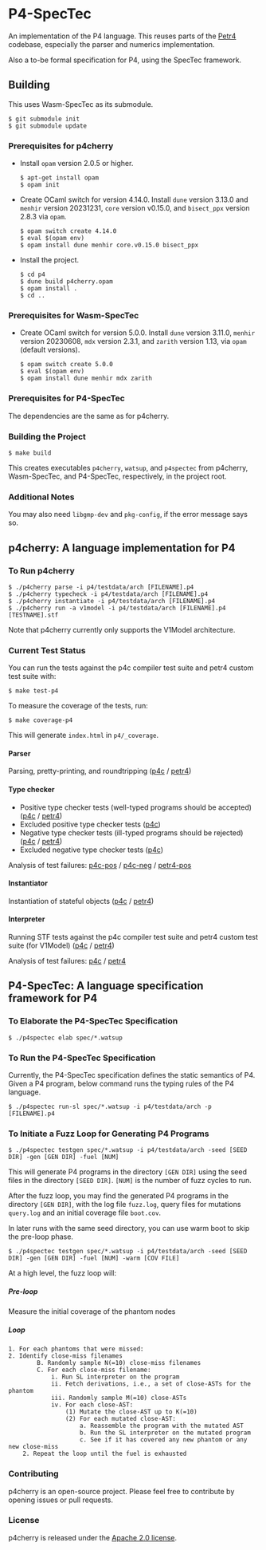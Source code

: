 # P4-SpecTec

An implementation of the P4 language.
This reuses parts of the [Petr4](https://github.com/verified-network-toolchain/petr4) codebase, especially the parser and numerics implementation.

Also a to-be formal specification for P4, using the SpecTec framework.

## Building

This uses Wasm-SpecTec as its submodule.

```shell
$ git submodule init
$ git submodule update
```

### Prerequisites for p4cherry

* Install `opam` version 2.0.5 or higher.
  ```shell
  $ apt-get install opam
  $ opam init
  ```

* Create OCaml switch for version 4.14.0.
  Install `dune` version 3.13.0 and `menhir` version 20231231, `core` version v0.15.0, and `bisect_ppx` version 2.8.3 via `opam`.
  ```shell
  $ opam switch create 4.14.0
  $ eval $(opam env)
  $ opam install dune menhir core.v0.15.0 bisect_ppx
  ```

* Install the project.
  ```shell
  $ cd p4
  $ dune build p4cherry.opam 
  $ opam install .
  $ cd ..
  ```

### Prerequisites for Wasm-SpecTec

* Create OCaml switch for version 5.0.0.
  Install `dune` version 3.11.0, `menhir` version 20230608, `mdx` version 2.3.1, and `zarith` version 1.13, via `opam` (default versions).
  ```shell
  $ opam switch create 5.0.0
  $ eval $(opam env)
  $ opam install dune menhir mdx zarith
  ```

### Prerequisites for P4-SpecTec

The dependencies are the same as for p4cherry.

### Building the Project

```shell
$ make build
```

This creates executables `p4cherry`, `watsup`, and `p4spectec` from p4cherry, Wasm-SpecTec, and P4-SpecTec, respectively, in the project root.

### Additional Notes

You may also need `libgmp-dev` and `pkg-config`, if the error message says so.

## p4cherry: A language implementation for P4

### To Run p4cherry

```shell
$ ./p4cherry parse -i p4/testdata/arch [FILENAME].p4
$ ./p4cherry typecheck -i p4/testdata/arch [FILENAME].p4
$ ./p4cherry instantiate -i p4/testdata/arch [FILENAME].p4
$ ./p4cherry run -a v1model -i p4/testdata/arch [FILENAME].p4 [TESTNAME].stf
```

Note that p4cherry currently only supports the V1Model architecture.

### Current Test Status

You can run the tests against the p4c compiler test suite and petr4 custom test suite with:

```shell
$ make test-p4
```

To measure the coverage of the tests, run:

```shell
$ make coverage-p4
```

This will generate `index.html` in `p4/_coverage`.

#### Parser

Parsing, pretty-printing, and roundtripping ([p4c](p4/test/parse_p4c.expected) / [petr4](p4/test/parse_petr4.expected))

#### Type checker

* Positive type checker tests (well-typed programs should be accepted) ([p4c](p4/test/typecheck_pos_p4c.expected) / [petr4](p4/status/petr4/typecheck_pos_petr4.expected))
* Excluded positive type checker tests ([p4c](p4/test/typecheck_pos_p4c_excluded.expected))
* Negative type checker tests (ill-typed programs should be rejected) ([p4c](p4/test/typecheck_neg_p4c.expected) / [petr4](p4/test/typecheck_neg_petr4.expected))
* Excluded negative type checker tests ([p4c](p4/test/typecheck_neg_p4c_excluded.expected))

Analysis of test failures: [p4c-pos](p4/status/p4c/typecheck-pos.analysis.md) / [p4c-neg](p4/status/p4c/typecheck-neg.analysis.md) / [petr4-pos](p4/status/petr4/typecheck-pos.analysis.md)

#### Instantiator

Instantiation of stateful objects ([p4c](p4/test/instantiate_p4c.expected) / [petr4](p4/test/instantiate_petr4.expected))

#### Interpreter

Running STF tests against the p4c compiler test suite and petr4 custom test suite (for V1Model) ([p4c](p4/test/run_v1model_p4c.expected) / [petr4](p4/test/run_v1model_petr4.expected))

Analysis of test failures: [p4c](p4/status/p4c/run-v1model.analysis.md) / [petr4](p4/status/petr4/run-v1model.analysis.md)

## P4-SpecTec: A language specification framework for P4

### To Elaborate the P4-SpecTec Specification

```shell
$ ./p4spectec elab spec/*.watsup
```

### To Run the P4-SpecTec Specification

Currently, the P4-SpecTec specification defines the static semantics of P4.
Given a P4 program, below command runs the typing rules of the P4 language.

```shell
$ ./p4spectec run-sl spec/*.watsup -i p4/testdata/arch -p [FILENAME].p4
```

### To Initiate a Fuzz Loop for Generating P4 Programs

```shell
$ ./p4spectec testgen spec/*.watsup -i p4/testdata/arch -seed [SEED DIR] -gen [GEN DIR] -fuel [NUM]
```

This will generate P4 programs in the directory `[GEN DIR]` using the seed files in the directory `[SEED DIR]`.
`[NUM]` is the number of fuzz cycles to run.

After the fuzz loop, you may find the generated P4 programs in the directory `[GEN DIR]`, with the log file `fuzz.log`,
query files for mutations `query.log` and an initial coverage file `boot.cov`.

In later runs with the same seed directory, you can use warm boot to skip the pre-loop phase.

```shell
$ ./p4spectec testgen spec/*.watsup -i p4/testdata/arch -seed [SEED DIR] -gen [GEN DIR] -fuel [NUM] -warm [COV FILE]
```

At a high level, the fuzz loop will:

##### Pre-loop

Measure the initial coverage of the phantom nodes

##### Loop

```
1. For each phantoms that were missed:
2. Identify close-miss filenames
        B. Randomly sample N(=10) close-miss filenames
        C. For each close-miss filename:
            i. Run SL interpreter on the program
            ii. Fetch derivations, i.e., a set of close-ASTs for the phantom
            iii. Randomly sample M(=10) close-ASTs
            iv. For each close-AST:
                (1) Mutate the close-AST up to K(=10)
                (2) For each mutated close-AST:
                    a. Reassemble the program with the mutated AST
                    b. Run the SL interpreter on the mutated program
                    c. See if it has covered any new phantom or any new close-miss
    2. Repeat the loop until the fuel is exhausted
```

### Contributing

p4cherry is an open-source project. Please feel free to contribute by opening issues or pull requests.

### License

p4cherry is released under the [Apache 2.0 license](LICENSE).
